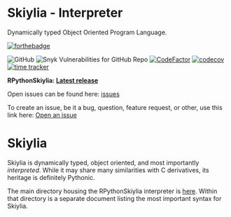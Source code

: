# Skiylia - Interpreter
Dynamically typed Object Oriented Program Language.

[![forthebadge](https://forthebadge.com/images/badges/made-with-python.svg)](https://forthebadge.com)

![GitHub](https://img.shields.io/github/license/Skiylia-Lang/RPythonSkiylia)
![Snyk Vulnerabilities for GitHub Repo](https://img.shields.io/snyk/vulnerabilities/github/Skiylia-Lang/RPythonSkiylia)
[![CodeFactor](https://www.codefactor.io/repository/github/skiylia-lang/RPythonSkiylia/badge)](https://www.codefactor.io/repository/github/skiylia-lang/RPythonSkiylia)
[![codecov](https://codecov.io/gh/Skiylia-Lang/RPythonSkiylia/branch/main/graph/badge.svg?token=DRJ67ZQA7M)](https://codecov.io/gh/Skiylia-Lang/RPythonSkiylia)
[![time tracker](https://wakatime.com/badge/github/Skiylia-Lang/RPythonSkiylia.svg?style=flat-square)](https://wakatime.com/badge/github/Skiylia-Lang/RPythonSkiylia)

**RPythonSkiylia: [Latest release](../../releases)**

Open issues can be found here: [issues](../../issues)

To create an issue, be it a bug, question, feature request, or other, use this link here: [Open an issue](../../issues/new/choose)

# Skiylia

Skiylia is dynamically typed, object oriented, and most importantly *interpreted*. While it may share many similarities with C derivatives, its heritage is definitely Pythonic.

The main directory housing the RPythonSkiylia interpreter is [here](../../tree/main/RPythonSkiylia). Within that directory is a separate document listing the most important syntax for Skiylia.
